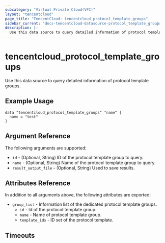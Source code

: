```yaml
---
subcategory: "Virtual Private Cloud(VPC)"
layout: "tencentcloud"
page_title: "TencentCloud: tencentcloud_protocol_template_groups"
sidebar_current: "docs-tencentcloud-datasource-protocol_template_groups"
description: |-
  Use this data source to query detailed information of protocol template groups.
---
```


# tencentcloud_protocol_template_groups

Use this data source to query detailed information of protocol template groups.

## Example Usage

```hcl
data "tencentcloud_protocol_template_groups" "name" {
  name = "test"
}
```

## Argument Reference

The following arguments are supported:

* `id` - (Optional, String) ID of the protocol template group to query.
* `name` - (Optional, String) Name of the protocol template group to query.
* `result_output_file` - (Optional, String) Used to save results.

## Attributes Reference

In addition to all arguments above, the following attributes are exported:

* `group_list` - Information list of the dedicated protocol template groups.
  * `id` - Id of the protocol template group.
  * `name` - Name of protocol template group.
  * `template_ids` - ID set of the protocol template.


## Timeouts

<no value>


